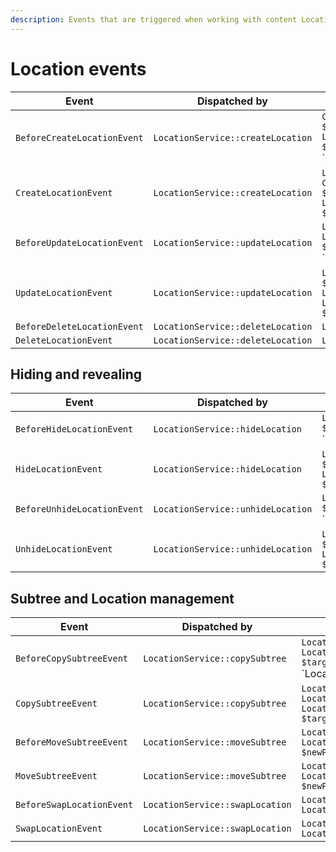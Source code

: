 ```yaml
---
description: Events that are triggered when working with content Locations.
---
```


# Location events

| Event | Dispatched by | Properties |
|---|---|---|
|`BeforeCreateLocationEvent`|`LocationService::createLocation`|`ContentInfo $contentInfo`</br>`LocationCreateStruct $locationCreateStruct`</br>`Location|null $location`|
|`CreateLocationEvent`|`LocationService::createLocation`|`Location $location`</br>`ContentInfo $contentInfo`</br>`LocationCreateStruct $locationCreateStruct`|
|`BeforeUpdateLocationEvent`|`LocationService::updateLocation`|`Location $location`</br>`LocationUpdateStruct $locationUpdateStruct`</br>`Location|null $updatedLocation`|
|`UpdateLocationEvent`|`LocationService::updateLocation`|`Location $updatedLocation`</br>`Location $location`</br>`LocationUpdateStruct $locationUpdateStruct`|
|`BeforeDeleteLocationEvent`|`LocationService::deleteLocation`|`Location $location`|
|`DeleteLocationEvent`|`LocationService::deleteLocation`|`Location $location`|

## Hiding and revealing

| Event | Dispatched by | Properties |
|---|---|---|
|`BeforeHideLocationEvent`|`LocationService::hideLocation`|`Location $location`</br>`Location|null $hiddenLocation`|
|`HideLocationEvent`|`LocationService::hideLocation`|`Location $hiddenLocation`</br>`Location $location`|
|`BeforeUnhideLocationEvent`|`LocationService::unhideLocation`|`Location $location`</br>`Location|null $revealedLocation`|
|`UnhideLocationEvent`|`LocationService::unhideLocation`|`Location $revealedLocation`</br>`Location $location`|

## Subtree and Location management

| Event | Dispatched by | Properties |
|---|---|---|
|`BeforeCopySubtreeEvent`|`LocationService::copySubtree`|`Location $subtree`</br>`Location $targetParentLocation`</br>`Location|null $location`|
|`CopySubtreeEvent`|`LocationService::copySubtree`|`Location $location`</br>`Location $subtree`</br>`Location $targetParentLocation`|
|`BeforeMoveSubtreeEvent`|`LocationService::moveSubtree`|`Location $location`</br>`Location $newParentLocation`|
|`MoveSubtreeEvent`|`LocationService::moveSubtree`|`Location $location`</br>`Location $newParentLocation`|
|`BeforeSwapLocationEvent`|`LocationService::swapLocation`|`Location $location1`</br>`Location $location2`|
|`SwapLocationEvent`|`LocationService::swapLocation`|`Location $location1`</br>`Location $location2`|
